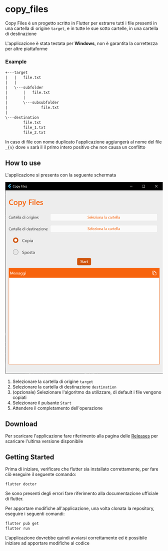 # copy_files

Copy Files è un progetto scritto in Flutter per estrarre tutti i file presenti in una cartella di origine `target`, e in tutte le sue sotto cartelle, in una cartella di destinazione

L'applicazione è stata testata per **Windows**, non è garantita la correttezza per altre piattaforme

### Example
```
+---target
|   |   file.txt
|   |   
|   \---subfolder
|       |   file.txt
|       |   
|       \---subsubfolder
|               file.txt
|               
\---destination
        file.txt
        file_1.txt
        file_2.txt
```

In caso di file con nome duplicato l'applicazione aggiungerà al nome del file `_{n}` dove `n` sarà il il primo intero positivo che non causa un conflitto

## How to use

L'applicazione si presenta con la seguente schermata

![Preview dell'applicazione](docs/preview.png)

1. Selezionare la cartella di origine `target`
2. Selezionare la cartella di destinazione `destination`
3. (opzionale) Selezionare l'algoritmo da utilizzare, di default i file vengono copiati
4. Selezionare il pulsante `Start`
5. Attendere il completamento dell'operazione

## Download

Per scaricare l'applicazione fare riferimento alla pagina delle [Releases](https://github.com/Meneghin98/copy_files/releases) per scaricare l'ultima versione disponibile

## Getting Started

Prima di iniziare, verificare che flutter sia installato correttamente, per fare ciò eseguire il seguente comando: 
```
flutter doctor
```
Se sono presenti degli errori fare riferimento alla documentazione ufficiale di flutter. 

Per apportare modifiche all'applicazione, una volta clonata la repository,
eseguire i seguenti comandi:
```
flutter pub get
flutter run
```
L'applicazione dovrebbe quindi avviarsi correttamente ed è possibile iniziare ad apportare modifiche al codice